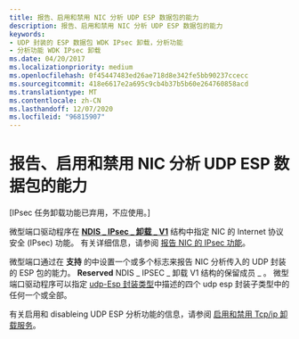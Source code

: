 ```yaml
---
title: 报告、启用和禁用 NIC 分析 UDP ESP 数据包的能力
description: 报告、启用和禁用 NIC 分析 UDP ESP 数据包的能力
keywords:
- UDP 封装的 ESP 数据包 WDK IPsec 卸载，分析功能
- 分析功能 WDK IPsec 卸载
ms.date: 04/20/2017
ms.localizationpriority: medium
ms.openlocfilehash: 0f45447483ed26ae718d8e342fe5bb90237ccecc
ms.sourcegitcommit: 418e6617e2a695c9cb4b37b5b60e264760858acd
ms.translationtype: MT
ms.contentlocale: zh-CN
ms.lasthandoff: 12/07/2020
ms.locfileid: "96815907"
---
```

# <a name="reporting-enabling-and-disabling-a-nics-ability-to-parse-udp-esp-packets"></a>报告、启用和禁用 NIC 分析 UDP ESP 数据包的能力

\[IPsec 任务卸载功能已弃用，不应使用。\]




微型端口驱动程序在 [**NDIS \_ IPsec \_ 卸载 \_ V1**](/windows-hardware/drivers/ddi/ntddndis/ns-ntddndis-_ndis_ipsec_offload_v1) 结构中指定 NIC 的 Internet 协议安全 (IPsec) 功能。 有关详细信息，请参阅 [报告 NIC 的 IPsec 功能](reporting-a-nic-s-ipsec-capabilities.md)。

微型端口通过在 **支持** 的中设置一个或多个标志来报告 NIC 分析传入的 UDP 封装的 ESP 包的能力。 **Reserved** NDIS \_ IPSEC \_ 卸载 V1 结构的保留成员 \_ 。 微型端口驱动程序可以指定 [udp-Esp 封装类型](udp-esp-encapsulation-types.md)中描述的四个 udp esp 封装子类型中的任何一个或全部。

有关启用和 disableing UDP ESP 分析功能的信息，请参阅 [启用和禁用 Tcp/ip 卸载服务](enabling-and-disabling-task-offload-services.md)。

 

